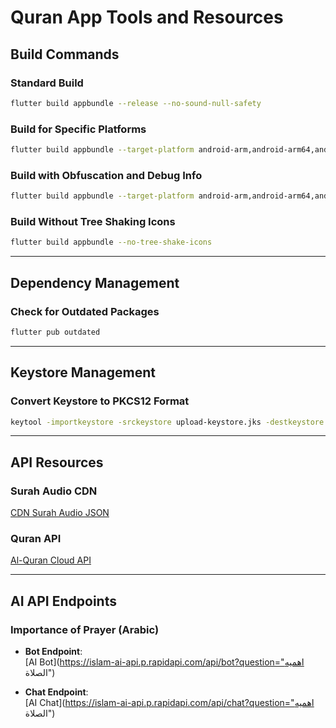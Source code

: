 # Quran App Tools and Resources

## Build Commands

### Standard Build

```bash
flutter build appbundle --release --no-sound-null-safety
```

### Build for Specific Platforms

```bash
flutter build appbundle --target-platform android-arm,android-arm64,android-x64 --no-sound-null-safety
```

### Build with Obfuscation and Debug Info

```bash
flutter build appbundle --target-platform android-arm,android-arm64,android-x64 --no-sound-null-safety --obfuscate --split-debug-info=symbols/
```

### Build Without Tree Shaking Icons

```bash
flutter build appbundle --no-tree-shake-icons
```

---

## Dependency Management

### Check for Outdated Packages

```bash
flutter pub outdated
```

---

## Keystore Management

### Convert Keystore to PKCS12 Format

```bash
keytool -importkeystore -srckeystore upload-keystore.jks -destkeystore upload-keystore.jks -deststoretype pkcs12
```

---

## API Resources

### Surah Audio CDN

[CDN Surah Audio JSON](https://raw.githubusercontent.com/islamic-network/cdn/master/info/cdn_surah_audio.json)

### Quran API

[Al-Quran Cloud API](https://api.alquran.cloud/v1/edition/format/audio)

---

## AI API Endpoints

### Importance of Prayer (Arabic)

- **Bot Endpoint**:  
  [AI Bot](https://islam-ai-api.p.rapidapi.com/api/bot?question="اهميه الصلاة")

- **Chat Endpoint**:  
  [AI Chat](https://islam-ai-api.p.rapidapi.com/api/chat?question="اهميه الصلاة")
